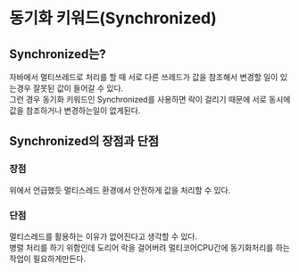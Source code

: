 # 동기화 키워드(Synchronized)

## Synchronized는?
자바에서 멀티쓰레드로 처리를 할 때 서로 다른 쓰레드가 값을 참조해서 변경할 일이 있는경우 잘못된 값이 들어갈 수 있다.  
그런 경우 동기화 키워드인 Synchronized를 사용하면 락이 걸리기 때문에 서로 동시에 값을 참조하거나 변경하는일이 없게된다.

## Synchronized의 장점과 단점
### 장점
위에서 언급했듯 멀티스레드 환경에서 안전하게 값을 처리할 수 있다.
### 단점
멀티스레드를 활용하는 이유가 없어진다고 생각할 수 있다.  
병렬 처리를 하기 위함인데 도리어 락을 걸어버려 멀티코어CPU간에 동기화처리를 하는 작업이 필요하게만든다.  
